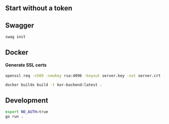## Start without a token


## Swagger
```swag init```


## Docker
#### Generate SSL certs
```bash
openssl req -x509 -newkey rsa:4096 -keyout server.key -out server.crt -days 36500 -nodes -subj "/C=US/ST=California/L=San Francisco/O=MyCompany/OU=IT/CN=localhost"
```

```bash
docker buildx build -t kor-backend:latest .
```

## Development
```bash
export NO_AUTH=true
go run .
```